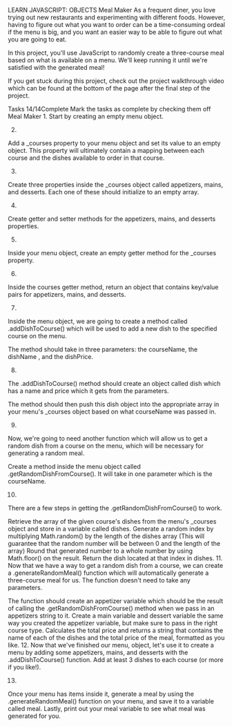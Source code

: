 LEARN JAVASCRIPT: OBJECTS
Meal Maker
As a frequent diner, you love trying out new restaurants and experimenting with different foods. However, having to figure out what you want to order can be a time-consuming ordeal if the menu is big, and you want an easier way to be able to figure out what you are going to eat.

In this project, you'll use JavaScript to randomly create a three-course meal based on what is available on a menu. We'll keep running it until we're satisfied with the generated meal!

If you get stuck during this project, check out the project walkthrough video which can be found at the bottom of the page after the final step of the project.

Tasks
14/14Complete
Mark the tasks as complete by checking them off
Meal Maker
1.
Start by creating an empty menu object.

2.
Add a _courses property to your menu object and set its value to an empty object. This property will ultimately contain a mapping between each course and the dishes available to order in that course.

3.
Create three properties inside the _courses object called appetizers, mains, and desserts. Each one of these should initialize to an empty array.

4.
Create getter and setter methods for the appetizers, mains, and desserts properties.

5.
Inside your menu object, create an empty getter method for the _courses property.

6.
Inside the courses getter method, return an object that contains key/value pairs for appetizers, mains, and desserts.

7.
Inside the menu object, we are going to create a method called .addDishToCourse() which will be used to add a new dish to the specified course on the menu.

The method should take in three parameters: the courseName, the dishName , and the dishPrice.

8.
The .addDishToCourse() method should create an object called dish which has a name and price which it gets from the parameters.

The method should then push this dish object into the appropriate array in your menu's _courses object based on what courseName was passed in.

9.
Now, we're going to need another function which will allow us to get a random dish from a course on the menu, which will be necessary for generating a random meal.

Create a method inside the menu object called .getRandomDishFromCourse(). It will take in one parameter which is the courseName.

10.
There are a few steps in getting the .getRandomDishFromCourse() to work.

Retrieve the array of the given course's dishes from the menu's _courses object and store in a variable called dishes.
Generate a random index by multiplying Math.random() by the length of the dishes array (This will guarantee that the random number will be between 0 and the length of the array)
Round that generated number to a whole number by using Math.floor() on the result.
Return the dish located at that index in dishes.
11.
Now that we have a way to get a random dish from a course, we can create a .generateRandomMeal() function which will automatically generate a three-course meal for us. The function doesn't need to take any parameters.

The function should create an appetizer variable which should be the result of calling the .getRandomDishFromCourse() method when we pass in an appetizers string to it.
Create a main variable and dessert variable the same way you created the appetizer variable, but make sure to pass in the right course type.
Calculates the total price and returns a string that contains the name of each of the dishes and the total price of the meal, formatted as you like.
12.
Now that we've finished our menu, object, let's use it to create a menu by adding some appetizers, mains, and desserts with the .addDishToCourse() function. Add at least 3 dishes to each course (or more if you like!).

13.
Once your menu has items inside it, generate a meal by using the .generateRandomMeal() function on your menu, and save it to a variable called meal. Lastly, print out your meal variable to see what meal was generated for you.